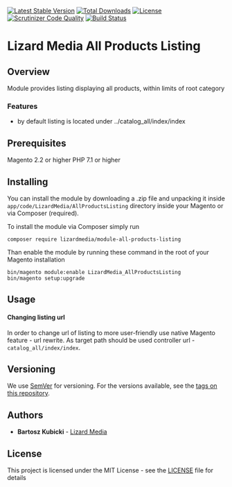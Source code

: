[![Latest Stable Version](https://poser.pugx.org/lizardmedia/module-all-products-listing/v/stable)](https://packagist.org/packages/lizardmedia/module-all-products-listing)
[![Total Downloads](https://poser.pugx.org/lizardmedia/module-all-products-listing/downloads)](https://packagist.org/packages/lizardmedia/module-all-products-listing)
[![License](https://poser.pugx.org/lizardmedia/module-all-products-listing/license)](https://packagist.org/packages/lizardmedia/module-all-products-listing)
[![Scrutinizer Code Quality](https://scrutinizer-ci.com/g/lizardmedia/all-products-listing-magento2/badges/quality-score.png?b=master)](https://scrutinizer-ci.com/g/lizardmedia/all-products-listing-magento2/?branch=master)
[![Build Status](https://scrutinizer-ci.com/g/lizardmedia/all-products-listing-magento2/badges/build.png?b=master)](https://scrutinizer-ci.com/g/lizardmedia/all-products-listing-magento2/build-status/master)

# Lizard Media All Products Listing

## Overview
Module provides listing displaying all products, within limits of root category

### Features
* by default listing is located under ../catalog_all/index/index


## Prerequisites
Magento 2.2 or higher
PHP 7.1 or higher


## Installing ##

You can install the module by downloading a .zip file and unpacking it inside
``app/code/LizardMedia/AllProductsListing`` directory inside your Magento
or via Composer (required).

To install the module via Composer simply run
```
composer require lizardmedia/module-all-products-listing
```

Than enable the module by running these command in the root of your Magento installation
```
bin/magento module:enable LizardMedia_AllProductsListing
bin/magento setup:upgrade
```


## Usage ##

#### Changing listing url ####
In order to change url of listing to more user-friendly use native Magento feature - url rewrite.
As target path should be used controller url - ```catalog_all/index/index```.


## Versioning ##

We use [SemVer](http://semver.org/) for versioning. For the versions available, see the [tags on this repository](https://github.com/your/project/tags).

## Authors

* **Bartosz Kubicki** - [Lizard Media](https://github.com/lizardmedia)

## License

This project is licensed under the MIT License - see the [LICENSE](LICENSE) file for details
